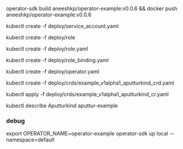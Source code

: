  
operator-sdk build aneeshkp/operator-example:v0.0.6 && docker push aneeshkp/operator-example:v0.0.6


 kubectl create -f deploy/service_account.yaml 
 
 kubectl create -f deploy/role
 
 kubectl create -f deploy/role.yaml 
 
 kubectl create -f deploy/role_binding.yaml 
 
 kubectl create -f deploy/operator.yaml 
 
 kubectl create -f deploy/crds/example_v1alpha1_aputturkind_crd.yaml 
 
 kubectl apply -f deploy/crds/example_v1alpha1_aputturkind_cr.yaml 
 


 kubectl describe Aputturkind aputtur-example
 



### debug
export OPERATOR_NAME=operator-example
operator-sdk up local --namespace=default
